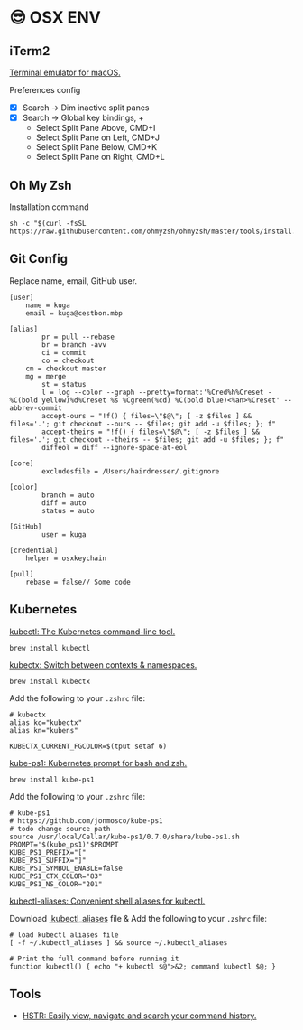 # 😎 OSX ENV

## iTerm2

[Terminal emulator for macOS.](https://iterm2.com/)

Preferences config

* [x] Search -> Dim inactive split panes
* [x] Search -> Global key bindings, +
  * Select Split Pane Above, CMD+I
  * Select Split Pane on Left, CMD+J
  * Select Split Pane Below, CMD+K
  * Select Split Pane on Right, CMD+L

## Oh My Zsh

Installation command

```
sh -c "$(curl -fsSL https://raw.githubusercontent.com/ohmyzsh/ohmyzsh/master/tools/install.sh)"
```

## Git Config

Replace name, email, GitHub user.

```
[user]
	name = kuga
	email = kuga@cestbon.mbp

[alias]
        pr = pull --rebase
        br = branch -avv
        ci = commit
        co = checkout
	cm = checkout master
	mg = merge
        st = status
        l = log --color --graph --pretty=format:'%Cred%h%Creset -%C(bold yellow)%d%Creset %s %Cgreen(%cd) %C(bold blue)<%an>%Creset' --abbrev-commit
        accept-ours = "!f() { files=\"$@\"; [ -z $files ] && files='.'; git checkout --ours -- $files; git add -u $files; }; f"
        accept-theirs = "!f() { files=\"$@\"; [ -z $files ] && files='.'; git checkout --theirs -- $files; git add -u $files; }; f"
        diffeol = diff --ignore-space-at-eol

[core]
        excludesfile = /Users/hairdresser/.gitignore

[color]
        branch = auto
        diff = auto
        status = auto

[GitHub]
        user = kuga

[credential]
	helper = osxkeychain

[pull]
	rebase = false// Some code
```

## Kubernetes

[kubectl: The Kubernetes command-line tool.](https://kubernetes.io/docs/tasks/tools/install-kubectl-macos/)

```
brew install kubectl
```

[kubectx: Switch between contexts & namespaces.](https://github.com/ahmetb/kubectx)

```
brew install kubectx
```

Add the following to your `.zshrc` file:

```
# kubectx
alias kc="kubectx"
alias kn="kubens"

KUBECTX_CURRENT_FGCOLOR=$(tput setaf 6)
```

[kube-ps1: Kubernetes prompt for bash and zsh.](https://github.com/jonmosco/kube-ps1)

```
brew install kube-ps1
```

Add the following to your `.zshrc` file:

```
# kube-ps1
# https://github.com/jonmosco/kube-ps1
# todo change source path
source /usr/local/Cellar/kube-ps1/0.7.0/share/kube-ps1.sh
PROMPT='$(kube_ps1)'$PROMPT
KUBE_PS1_PREFIX="["
KUBE_PS1_SUFFIX="]"
KUBE_PS1_SYMBOL_ENABLE=false
KUBE_PS1_CTX_COLOR="83"
KUBE_PS1_NS_COLOR="201"
```

[kubectl-aliases: Convenient shell aliases for kubectl.](https://github.com/ahmetb/kubectl-aliases)

Download [.kubectl\_aliases](https://raw.githubusercontent.com/ahmetb/kubectl-aliases/master/.kubectl\_aliases) file & Add the following to your `.zshrc` file:

```
# load kubectl aliases file
[ -f ~/.kubectl_aliases ] && source ~/.kubectl_aliases

# Print the full command before running it
function kubectl() { echo "+ kubectl $@">&2; command kubectl $@; }
```

## Tools

* [HSTR: Easily view, navigate and search your command history.](https://github.com/dvorka/hstr)

